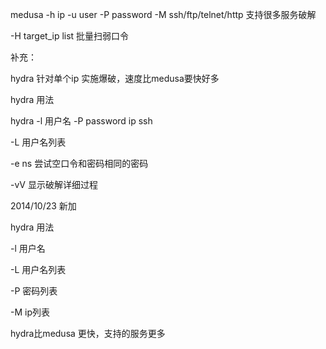 medusa -h ip -u user -P password -M ssh/ftp/telnet/http 支持很多服务破解

-H target_ip  list  批量扫弱口令

补充：

hydra 针对单个ip 实施爆破，速度比medusa要快好多

hydra 用法

hydra -l 用户名 -P password ip ssh 

-L  用户名列表

-e ns  尝试空口令和密码相同的密码 

-vV 显示破解详细过程  

2014/10/23 新加

hydra 用法

-l 用户名

-L 用户名列表

-P 密码列表

-M ip列表

hydra比medusa 更快，支持的服务更多
